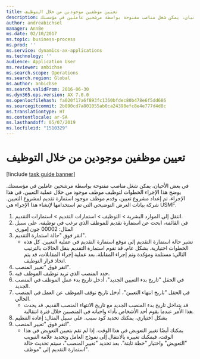 ```yaml
---
title: تعيين موظفين موجودين من خلال التوظيف
description: في بعض الأحيان، يمكن شغل مناصب مفتوحة بواسطة مرشحين عاملين في مؤسستك.
author: andreabichsel
manager: AnnBe
ms.date: 02/10/2017
ms.topic: business-process
ms.prod: ''
ms.service: dynamics-ax-applications
ms.technology: ''
audience: Application User
ms.reviewer: anbichse
ms.search.scope: Operations
ms.search.region: Global
ms.author: anbichse
ms.search.validFrom: 2016-06-30
ms.dyn365.ops.version: AX 7.0.0
ms.openlocfilehash: fa020f17a6f893fc1360bfdec80b478e6f5dd686
ms.sourcegitcommit: 2b890cd7a801055ab0ca24398efc8e4e777d4d8c
ms.translationtype: HT
ms.contentlocale: ar-SA
ms.lasthandoff: 05/07/2019
ms.locfileid: "1510329"
---
```

# <a name="hire-existing-employees-through-recruitment"></a>تعيين موظفين موجودين من خلال التوظيف

[!include [task guide banner](../../includes/task-guide-banner.md)]

في بعض الأحيان، يمكن شغل مناصب مفتوحة بواسطة مرشحين عاملين في مؤسستك. يوضح هذا الإجراء الخطوات لتوظيف موظف موجود من خلال عملية التعيين. في هذا الإجراء، تم إعداد مشروع تعيين، وقدم موظف موجود استمارة تقديم لمشروع التعيين. شركة بيانات العرض التوضيحي التي تم استخدامها لإنشاء هذا الإجراء هي USMF.

1. انتقل إلى الموارد البشرية > التوظيف‬ > استمارات التقديم‬ > استمارات التقديم‬‬.
2. في القائمة، ابحث عن استمارة تقديم للموظف الذي ترغب في توظيفه. على سبيل المثال: 00002 جون إموري
3. انقر فوق "حالة استمارة التقديم‬".
    * تشير حالة استمارة التقديم إلى موقع استمارة التقديم في عملية التعيين.  كل هذه الخطوات اختيارية. بشكل عام، قد تقوم استمارة التقديم بنقل الحالات بالترتيب التالي: مستلمة ومؤكدة وتم إجراء المقابلة. بعد عملية إجراء المقابلات، قد يتم اتخاذ قرار التوظيف.  
4. انقر فوق "تغيير المنصب".
5. حدد المنصب الذي تريد توظيف الموظف فيه.
6. في الحقل "تاريخ بدء التعيين الجديد"، أدخل تاريخ بدء عمل الموظف في المنصب الجديد.  
7. في الحقل "تاريخ انتهاء التعيين"، أدخل تاريخ توقف الموظف عن العمل في المنصب الحالي.
    * قد يتداخل تاريخ بدء المنصب الجديد مع تاريخ الانتهاء المنصب القديم. قد يحدث هذا الأمر عندما يقوم أحد الأشخاص بأداء واجباته في المنصبين خلال فترة انتقالية.  
8. بشكل اختياري، يمكنك تحديد كود سبب. على سبيل المثال: إعادة التنظيم
9. انقر فوق "تغيير المنصب".
    * يمكنك أيضًا تغيير التعويض في هذا الوقت. إذا لم تقم بتعيين التعويض في هذا الوقت، فيمكنك تغييره بالانتقال إلى نموذج العامل وتحديد علامة التبويب "التعويض" واختيار "خطة ثابتة‬". بعد تحديد "تغيير المنصب"، سيتم تحديث حالة استمارة التقديم إلى "موظف".  


